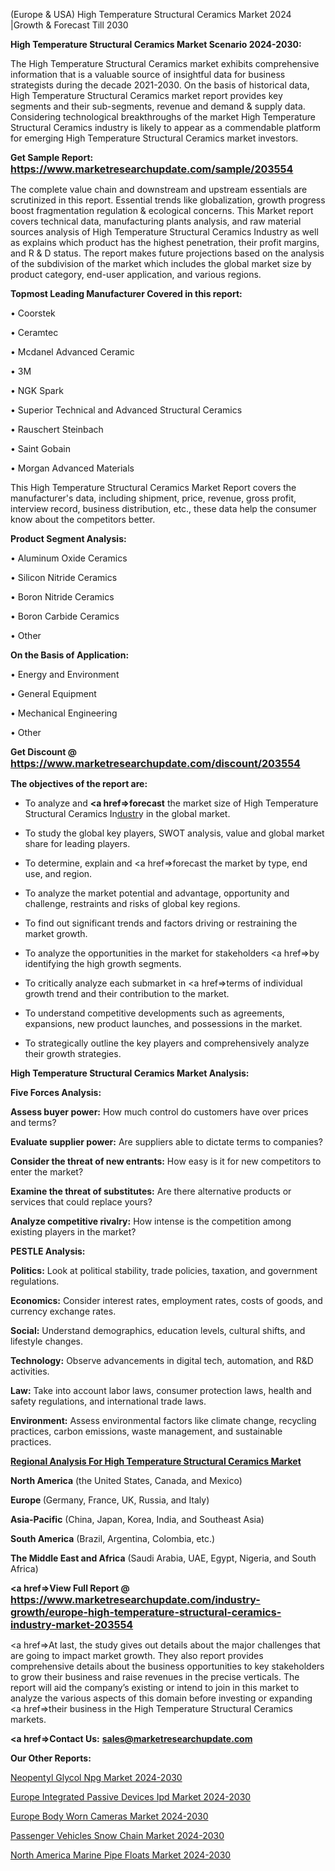  (Europe & USA) High Temperature Structural Ceramics Market 2024 |Growth & Forecast Till 2030

<strong>High Temperature Structural Ceramics Market Scenario 2024-2030:</strong>

The High Temperature Structural Ceramics market exhibits comprehensive information that is a valuable source of insightful data for business strategists during the decade 2021-2030. On the basis of historical data, High Temperature Structural Ceramics market report provides key segments and their sub-segments, revenue and demand &amp; supply data. Considering technological breakthroughs of the market High Temperature Structural Ceramics industry is likely to appear as a commendable platform for emerging High Temperature Structural Ceramics market investors.

<strong>Get Sample Report: <a href=https://www.marketresearchupdate.com/sample/203554><font size=3 color=#0000ff>https://www.marketresearchupdate.com/sample/203554</font></a></strong>

The complete value chain and downstream and upstream essentials are scrutinized in this report. Essential trends like globalization, growth progress boost fragmentation regulation &amp; ecological concerns. This Market report covers technical data, manufacturing plants analysis, and raw material sources analysis of High Temperature Structural Ceramics Industry as well as explains which product has the highest penetration, their profit margins, and R & D status. The report makes future projections based on the analysis of the subdivision of the market which includes the global market size by product category, end-user application, and various regions.

<strong>Topmost Leading Manufacturer Covered in this report:</strong>

• Coorstek

• Ceramtec

• Mcdanel Advanced Ceramic

• 3M

• NGK Spark

• Superior Technical and Advanced Structural Ceramics

• Rauschert Steinbach

• Saint Gobain

• Morgan Advanced Materials

This High Temperature Structural Ceramics Market Report covers the manufacturer's data, including shipment, price, revenue, gross profit, interview record, business distribution, etc., these data help the consumer know about the competitors better.

<strong>Product Segment Analysis: </strong>

• Aluminum Oxide Ceramics

• Silicon Nitride Ceramics

• Boron Nitride Ceramics

• Boron Carbide Ceramics

• Other

<strong>On the Basis of Application:</strong>

• Energy and Environment

• General Equipment

• Mechanical Engineering

• Other

<strong>Get Discount @ <a href=https://www.marketresearchupdate.com/discount/203554><font size=3 color=#0000ff>https://www.marketresearchupdate.com/discount/203554</font></a></strong>

<strong><b>The objectives of the report are:</b></strong>

- To analyze and <strong><a href=><strong>forecast</strong></a></strong> the market size of High Temperature Structural Ceramics In<a href=ASDF991299>dustr</a>y in the global market.

- To study the global key players, SWOT analysis, value and global market share for leading players.

- To determine, explain and <a href=>forecast</a> the market by type, end use, and region.

- To analyze the market potential and advantage, opportunity and challenge, restraints and risks of global key regions.

- To find out significant trends and factors driving or restraining the market growth.

- To analyze the opportunities in the market for stakeholders <a href=>by</a> identifying the high growth segments.

- To critically analyze each submarket in <a href=>terms</a> of individual growth trend and their contribution to the market.

- To understand competitive developments such as agreements, expansions, new product launches, and possessions in the market.

- To strategically outline the key players and comprehensively analyze their growth strategies.

<strong>High Temperature Structural Ceramics Market Analysis:</strong>

<strong>Five Forces Analysis:</strong>

<strong>Assess buyer power:</strong> How much control do customers have over prices and terms?

<strong>Evaluate supplier power:</strong> Are suppliers able to dictate terms to companies?

<strong>Consider the threat of new entrants:</strong> How easy is it for new competitors to enter the market?

<strong>Examine the threat of substitutes:</strong> Are there alternative products or services that could replace yours?

<strong>Analyze competitive rivalry:</strong> How intense is the competition among existing players in the market?

<strong>PESTLE Analysis:</strong>

<strong>Politics:</strong> Look at political stability, trade policies, taxation, and government regulations.

<strong>Economics:</strong> Consider interest rates, employment rates, costs of goods, and currency exchange rates.

<strong>Social:</strong> Understand demographics, education levels, cultural shifts, and lifestyle changes.

<strong>Technology:</strong> Observe advancements in digital tech, automation, and R&D activities.

<strong>Law:</strong> Take into account labor laws, consumer protection laws, health and safety regulations, and international trade laws.

<strong>Environment:</strong> Assess environmental factors like climate change, recycling practices, carbon emissions, waste management, and sustainable practices.

<strong><u><b>Regional Analysis For High Temperature Structural Ceramics Market</b></u></strong>

<strong><b>North America</b></strong> (the United States, Canada, and Mexico)

<strong><b>Europe </b></strong>(Germany, France, UK, Russia, and Italy)

<strong><b>Asia-Pacific</b></strong> (China, Japan, Korea, India, and Southeast Asia)

<strong><b>South America</b></strong> (Brazil, Argentina, Colombia, etc.)

<strong><b>The Middle East and Africa</b></strong> (Saudi Arabia, UAE, Egypt, Nigeria, and South Africa)

<strong><a href=>View Full Report</a> @ <a href=https://www.marketresearchupdate.com/industry-growth/europe-high-temperature-structural-ceramics-industry-market-203554><font size=3 color=#0000ff>https://www.marketresearchupdate.com/industry-growth/europe-high-temperature-structural-ceramics-industry-market-203554</font></a></strong>

<a href=>At last,</a> the study gives out details about the major challenges that are going to impact market growth. They also report provides comprehensive details about the business opportunities to key stakeholders to grow their business and raise revenues in the precise verticals. The report will aid the company’s existing or intend to join in this market to analyze the various aspects of this domain before investing or expanding <a href=>their</a> business in the High Temperature Structural Ceramics markets.

<strong><a href=>Contact Us:</a></strong>
<strong>sales@marketresearchupdate.com</strong>

<strong>Our Other Reports:</strong>

<a href=https://www.linkedin.com/pulse/neopentyl-glycol-npg-market-demand-future-scope>Neopentyl Glycol Npg Market 2024-2030</a>

<a href=https://www.linkedin.com/pulse/europe-integrated-passive-devices-ipd-market-size-opportunities>Europe Integrated Passive Devices Ipd Market 2024-2030</a>

<a href=https://www.linkedin.com/pulse/europe-body-worn-cameras-market-2023-2030>Europe Body Worn Cameras Market 2024-2030</a>

<a href=https://www.linkedin.com/pulse/passenger-vehicles-snow-chain-market-2023-latest-e5irf/>Passenger Vehicles Snow Chain Market 2024-2030</a>

<a href=https://www.linkedin.com/pulse/north-america-marine-pipe-floats-market-demand-tk9vf/>North America Marine Pipe Floats Market 2024-2030</a>

